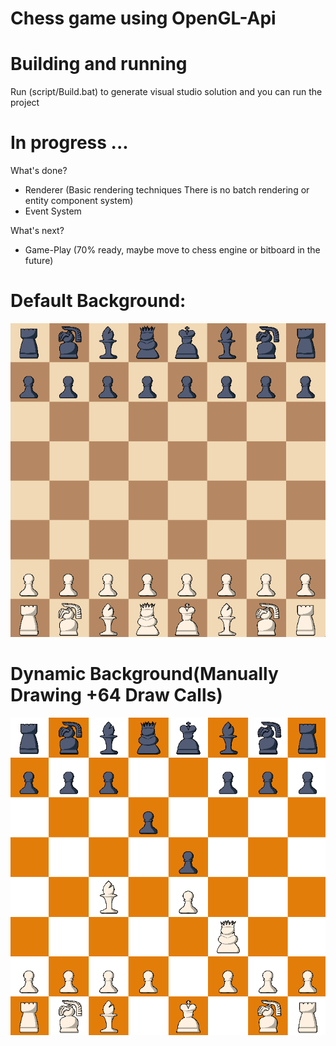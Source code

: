 # Chess game using OpenGL-Api

# Building and running

Run (script/Build.bat) to generate visual studio solution and you can run the project
 
# In progress ...

What's done?
- Renderer (Basic rendering techniques There is no batch rendering or entity component system)
- Event System

What's next?
- Game-Play (70% ready, maybe move to chess engine or bitboard in the future)

# Default Background:
![alt text](https://github.com/baselsaad/Chess-OpenGL/blob/main/Chess/Chess-Game/res/screenshots/Screenshot%202022-12-31%20145833.png)

# Dynamic Background(Manually Drawing +64 Draw Calls)
![alt text](https://github.com/baselsaad/Chess-OpenGL/blob/main/Chess/Chess-Game/res/screenshots/Screenshot%202022-12-31%20150142.png)


